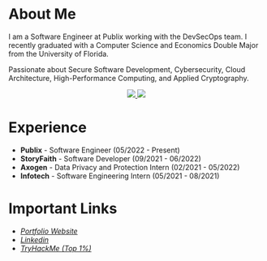 # About Me
I am a Software Engineer at Publix working with the DevSecOps team. I recently graduated with a Computer Science and Economics Double Major from the University of Florida.

Passionate about Secure Software Development, Cybersecurity, Cloud Architecture, High-Performance Computing, and Applied Cryptography.


<p align="center">
  <a href="https://github.com/anuraghazra/github-readme-stats" alt="absandell's GitHub Stats">
    <img src="https://github-readme-stats.vercel.app/api?username=absandell&count_private=true&show_icons=true&theme=jolly&hide_rank=false&hide=stars">
  </a>
  <a href = "https://github.com/anuraghazra/github-readme-stats" alt="absandell's Language Stats">
    <img src="https://github-readme-stats.vercel.app/api/top-langs/?username=absandell&theme=jolly&count_private=true&show_icons=true&layout=compact">
  </a>
</p>
<p align = "center"/>

# Experience
- __Publix__ - Software Engineer (05/2022 - Present)
- __StoryFaith__ - Software Developer (09/2021 - 06/2022)
- __Axogen__ - Data Privacy and Protection Intern (02/2021 - 05/2022)
- __Infotech__ - Software Engineering Intern (05/2021 - 08/2021)

# Important Links
- [_Portfolio Website_](https://andrewsandell.com)
- [_Linkedin_](https://linkedin.com/in/absandell)
- [_TryHackMe (Top 1%)_](https://tryhackme.com/p/absandell)
